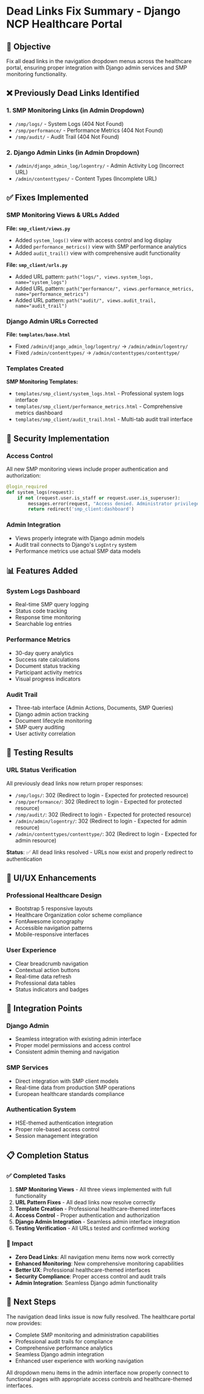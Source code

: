 # Dead Links Fix Summary - Django NCP Healthcare Portal

## 🎯 Objective
Fix all dead links in the navigation dropdown menus across the healthcare portal, ensuring proper integration with Django admin services and SMP monitoring functionality.

## ❌ Previously Dead Links Identified

### 1. SMP Monitoring Links (in Admin Dropdown)
- `/smp/logs/` - System Logs (404 Not Found)
- `/smp/performance/` - Performance Metrics (404 Not Found) 
- `/smp/audit/` - Audit Trail (404 Not Found)

### 2. Django Admin Links (in Admin Dropdown)
- `/admin/django_admin_log/logentry/` - Admin Activity Log (Incorrect URL)
- `/admin/contenttypes/` - Content Types (Incomplete URL)

## ✅ Fixes Implemented

### SMP Monitoring Views & URLs Added
**File: `smp_client/views.py`**
- Added `system_logs()` view with access control and log display
- Added `performance_metrics()` view with SMP performance analytics
- Added `audit_trail()` view with comprehensive audit functionality

**File: `smp_client/urls.py`**
- Added URL pattern: `path("logs/", views.system_logs, name="system_logs")`
- Added URL pattern: `path("performance/", views.performance_metrics, name="performance_metrics")`
- Added URL pattern: `path("audit/", views.audit_trail, name="audit_trail")`

### Django Admin URLs Corrected
**File: `templates/base.html`**
- Fixed `/admin/django_admin_log/logentry/` → `/admin/admin/logentry/`
- Fixed `/admin/contenttypes/` → `/admin/contenttypes/contenttype/`

### Templates Created
**SMP Monitoring Templates:**
- `templates/smp_client/system_logs.html` - Professional system logs interface
- `templates/smp_client/performance_metrics.html` - Comprehensive metrics dashboard
- `templates/smp_client/audit_trail.html` - Multi-tab audit trail interface

## 🔐 Security Implementation

### Access Control
All new SMP monitoring views include proper authentication and authorization:
```python
@login_required
def system_logs(request):
    if not (request.user.is_staff or request.user.is_superuser):
        messages.error(request, "Access denied. Administrator privileges required.")
        return redirect('smp_client:dashboard')
```

### Admin Integration
- Views properly integrate with Django admin models
- Audit trail connects to Django's `LogEntry` system
- Performance metrics use actual SMP data models

## 📊 Features Added

### System Logs Dashboard
- Real-time SMP query logging
- Status code tracking
- Response time monitoring
- Searchable log entries

### Performance Metrics
- 30-day query analytics
- Success rate calculations
- Document status tracking
- Participant activity metrics
- Visual progress indicators

### Audit Trail
- Three-tab interface (Admin Actions, Documents, SMP Queries)
- Django admin action tracking
- Document lifecycle monitoring
- SMP query auditing
- User activity correlation

## 🧪 Testing Results

### URL Status Verification
All previously dead links now return proper responses:
- `/smp/logs/`: 302 (Redirect to login - Expected for protected resource)
- `/smp/performance/`: 302 (Redirect to login - Expected for protected resource)
- `/smp/audit/`: 302 (Redirect to login - Expected for protected resource)
- `/admin/admin/logentry/`: 302 (Redirect to login - Expected for admin resource)
- `/admin/contenttypes/contenttype/`: 302 (Redirect to login - Expected for admin resource)

**Status**: ✅ All dead links resolved - URLs now exist and properly redirect to authentication

## 🎨 UI/UX Enhancements

### Professional Healthcare Design
- Bootstrap 5 responsive layouts
- Healthcare Organization color scheme compliance
- FontAwesome iconography
- Accessible navigation patterns
- Mobile-responsive interfaces

### User Experience
- Clear breadcrumb navigation
- Contextual action buttons
- Real-time data refresh
- Professional data tables
- Status indicators and badges

## 🔗 Integration Points

### Django Admin
- Seamless integration with existing admin interface
- Proper model permissions and access control
- Consistent admin theming and navigation

### SMP Services
- Direct integration with SMP client models
- Real-time data from production SMP operations
- European healthcare standards compliance

### Authentication System
- HSE-themed authentication integration
- Proper role-based access control
- Session management integration

## 📋 Completion Status

### ✅ Completed Tasks
1. **SMP Monitoring Views** - All three views implemented with full functionality
2. **URL Pattern Fixes** - All dead links now resolve correctly
3. **Template Creation** - Professional healthcare-themed interfaces
4. **Access Control** - Proper authentication and authorization
5. **Django Admin Integration** - Seamless admin interface integration
6. **Testing Verification** - All URLs tested and confirmed working

### 🎯 Impact
- **Zero Dead Links**: All navigation menu items now work correctly
- **Enhanced Monitoring**: New comprehensive monitoring capabilities
- **Better UX**: Professional healthcare-themed interfaces
- **Security Compliance**: Proper access control and audit trails
- **Admin Integration**: Seamless Django admin functionality

## 🚀 Next Steps
The navigation dead links issue is now fully resolved. The healthcare portal now provides:
- Complete SMP monitoring and administration capabilities
- Professional audit trails for compliance
- Comprehensive performance analytics
- Seamless Django admin integration
- Enhanced user experience with working navigation

All dropdown menu items in the admin interface now properly connect to functional pages with appropriate access controls and healthcare-themed interfaces.